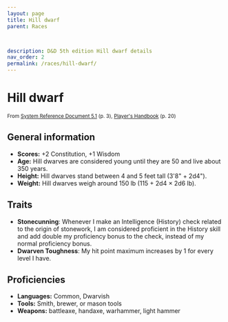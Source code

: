 ```yaml
---
layout: page
title: Hill dwarf
parent: Races



description: D&D 5th edition Hill dwarf details
nav_order: 2
permalink: /races/hill-dwarf/
---
```


# Hill dwarf

<small>From <a target="_blank" href="https://media.wizards.com/2016/downloads/DND/SRD-OGL_V5.1.pdf">System Reference Document 5.1</a> (p. 3), <a target="_blank" href="https://dnd.wizards.com/products/tabletop-games/rpg-products/rpg_playershandbook">Player's Handbook</a> (p. 20)</small>


## General information

- **Scores:** +2 Constitution, +1 Wisdom
- **Age:** Hill dwarves are considered young until they are 50 and live about 350 years.
- **Height:** Hill dwarves stand between 4 and 5 feet tall (3'8" + 2d4").
- **Weight:** Hill dwarves weigh around 150 lb (115 + 2d4 × 2d6 lb).

## Traits

- **Stonecunning**: Whenever I make an Intelligence (History) check related to the origin of stonework, I am considered proficient in the History skill and add double my proficiency bonus to the check, instead of my normal proficiency bonus.
- **Dwarven Toughness**: My hit point maximum increases by 1 for every level I have.

## Proficiencies

- **Languages:** Common, Dwarvish
- **Tools:** Smith, brewer, or mason tools
- **Weapons:** battleaxe, handaxe, warhammer, light hammer